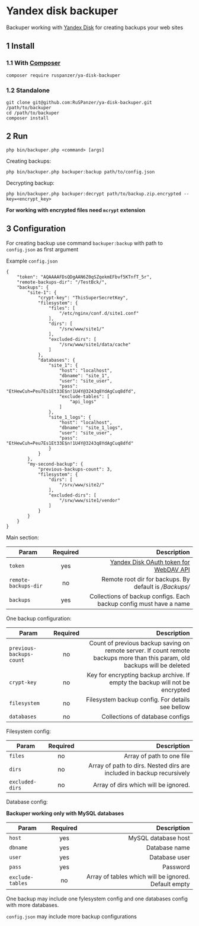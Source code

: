 # Yandex disk backuper

Backuper working with [Yandex Disk](http://disk.yandex.ru/) for creating backups your web sites

## 1 Install
### 1.1 With [Composer](https://getcomposer.org/)

    composer require ruspanzer/ya-disk-backuper

### 1.2 Standalone

    git clone git@github.com:RuSPanzer/ya-disk-backuper.git /path/to/backuper
    cd /path/to/backuper
    composer install
    
## 2 Run

    php bin/backuper.php <command> [args]
    
Creating backups:

    php bin/backuper.php backuper:backup path/to/config.json
    
Decrypting backup:

    php bin/backuper.php backuper:decrypt path/to/backup.zip.encrypted --key=<encrypt_key>
    
**For working with encrypted files need `mcrypt` extension**

## 3 Configuration

For creating backup use command `backuper:backup` with path to `config.json` as first argument

Example `config.json`

    {
        "token": "AQAAAAFDsQDgAAN6Z0qSZqekmEFbvf5KTnfT_5r",
        "remote-backups-dir": "/TestBck/",
        "backups": {
            "site-1": {
                "crypt-key": "ThisSuperSecretKey",
                "filesystem": {
                    "files": [
                        "/etc/nginx/conf.d/site1.conf"
                    ],
                    "dirs": [
                        "/srw/www/site1/"
                    ],
                    "excluded-dirs": [
                        "/srw/www/site1/data/cache"
                    ]
                },
                "databases": {
                    "site_1": {
                        "host": "localhost",
                        "dbname": "site_1",
                        "user": "site_user",
                        "pass": "EtHewCuh=Peu7Es1Et33E$n!1U4Y@3243q8YdAgCuq8dfd",
                        "exclude-tables": [
                            "api_logs"
                        ]
                    },
                    "site_1_logs": {
                        "host": "localhost",
                        "dbname": "site_1_logs",
                        "user": "site_user",
                        "pass": "EtHewCuh=Peu7Es1Et33E$n!1U4Y@3243q8YdAgCuq8dfd"
                    }
                }
            },
            "my-second-backup": {
                "previous-backups-count": 3,
                "filesystem": {
                    "dirs": [
                        "/srv/www/site2/"
                    ],
                    "excluded-dirs": [
                        "/srw/www/site1/vendor"
                    ]
                }
            }
        }
    }

Main section:

| Param    |      Required      |  Description |
|----------|:-------------:|------:|
| `token` |  yes | [Yandex Disk OAuth token for WebDAV API](https://tech.yandex.ru/disk/webdav/) |
| `remote-backups-dir` | no | Remote root dir for backups. By default is _/Backups/_ |
| `backups` | yes |  Collections of backup configs. Each backup config must have a name  |

One backup configuration:

| Param    |      Required      |  Description |
|----------|:-------------:|------:|
| `previous-backups-count` |  no | Count of previous backup saving on remote server. If count remote backups more than this param, old backups will be deleted |
| `crypt-key` | no | Key for encrypting backup archive. If empty the backup will not be encrypted  |
| `filesystem` | no | Filesystem backup config. For details see bellow |
| `databases` | no | Collections of database configs |

Filesystem config:

| Param    |      Required      |  Description |
|----------|:-------------:|------:|
| `files` |  no | Array of path to one file |
| `dirs` | no | Array of path to dirs. Nested dirs are included in backup recursively |
| `excluded-dirs` | no | Array of dirs which will be ignored. |

Database config:

**Backuper working only with MySQL databases**

| Param    |      Required      |  Description |
|----------|:-------------:|------:|
| `host` |  yes | MySQL database host |
| `dbname` | yes | Database name |
| `user` | yes | Database user |
| `pass` | yes | Password |
| `exclude-tables` | no | Array of tables which will be ignored. Default empty |

One backup may include one fylesystem config and one databases config with more databases.

`config.json` may include  more backup configurations
